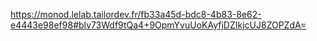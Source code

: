 https://monod.lelab.tailordev.fr/fb33a45d-bdc8-4b83-8e62-e4443e98ef98#blv73Wdf9tQa4+9OpmYvuUoKAyfjDZIkjcUJ8ZOPZdA=
